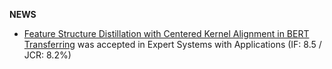 **NEWS**
* [Feature Structure Distillation with Centered Kernel Alignment in BERT Transferring](https://www.sciencedirect.com/science/article/pii/S0957417423014823?via%3Dihub) was accepted in Expert Systems with Applications (IF: 8.5 / JCR: 8.2%)
